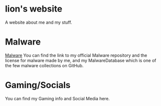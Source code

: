 # lion's website
A website about me and my stuff.

# Malware
[Malware](https://lionninjaplays.github.io/malware)
You can find the link to my official Malware repository and the license for malware made by me, and my MalwareDatabase which is one of the few malware collections on GitHub.

# Gaming/Socials
You can find my Gaming info and Social Media here.
